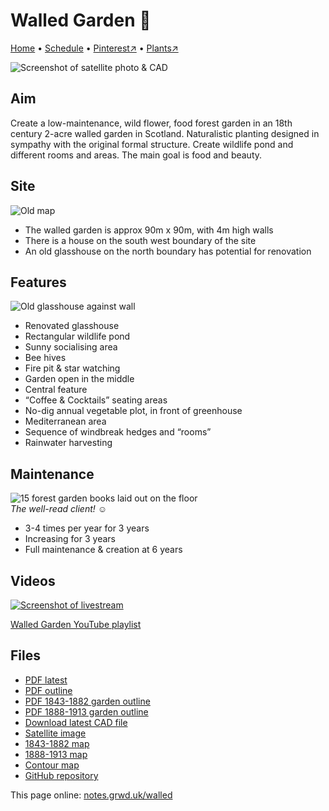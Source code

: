 # Walled Garden 🏡

[Home](https://notes.grwd.uk/walled) • [Schedule](https://notes.grwd.uk/walled/schedule) • [Pinterest↗](https://pinterest.co.uk/NatureWorksGarden/walled/) • [Plants↗](https://bit.ly/walled-plants)

![Screenshot of satellite photo & CAD](https://res.cloudinary.com/growdigital/image/upload/w_320/v1644150159/walled/satellite.jpg)

## Aim

Create a low-maintenance, wild flower, food forest garden in an 18th century 2-acre walled garden in Scotland. Naturalistic planting designed in sympathy with the original formal structure. Create wildlife pond and different rooms and areas. The main goal is food and beauty.

## Site

![Old map](https://res.cloudinary.com/growdigital/image/upload/w_320/v1644428487/walled/map-old-169.jpg)

* The walled garden is approx 90m x 90m, with 4m high walls
* There is a house on the south west boundary of the site
* An old glasshouse on the north boundary has potential for renovation

## Features

![Old glasshouse against wall](https://res.cloudinary.com/growdigital/image/upload/w_320/v1644428275/walled/glasshouse-frame-169.jpg)

* Renovated glasshouse
* Rectangular wildlife pond
* Sunny socialising area
* Bee hives
* Fire pit & star watching
* Garden open in the middle
* Central feature
* “Coffee & Cocktails” seating areas
* No-dig annual vegetable plot, in front of greenhouse
* Mediterranean area
* Sequence of windbreak hedges and “rooms”
* Rainwater harvesting

## Maintenance

![15 forest garden books laid out on the floor](https://res.cloudinary.com/growdigital/image/upload/w_240/v1645539761/walled/the-well-read-client.jpg)  
_The well-read client!_ ☺️

* 3-4 times per year for 3 years
* Increasing for 3 years
* Full maintenance & creation at 6 years

## Videos

[![Screenshot of livestream](https://res.cloudinary.com/growdigital/image/upload/w_320/v1644954115/walled/introducing-screenshot.jpg)](https://bit.ly/walled-playlist)

[Walled Garden YouTube playlist](https://bit.ly/walled-playlist)

## Files

* [PDF latest](https://github.com/growdigital/walled/blob/main/walled.pdf)
* [PDF outline](https://github.com/growdigital/walled/blob/main/walled-outline.pdf)
* [PDF 1843-1882 garden outline](https://github.com/growdigital/walled/blob/main/walled-1843-1882.pdf)
* [PDF 1888-1913 garden outline](https://github.com/growdigital/walled/blob/main/walled-1888-1913.pdf)
* [Download latest CAD file](https://downgit.github.io/#/home?url=https://github.com/growdigital/walled/blob/main/walled.dxf)
* [Satellite image](https://github.com/growdigital/walled/blob/main/satellite.jpg)
* [1843-1882 map](https://github.com/growdigital/walled/blob/main/map-1843-1882.jpg)
* [1888-1913 map](https://github.com/growdigital/walled/blob/main/map-1888-1913.jpg)
* [Contour map](https://github.com/growdigital/walled/blob/main/map-contour.jpg)
* [GitHub repository](https://github.com/growdigital/walled/)

This page online: [notes.grwd.uk/walled](https://notes.grwd.uk/walled/)
